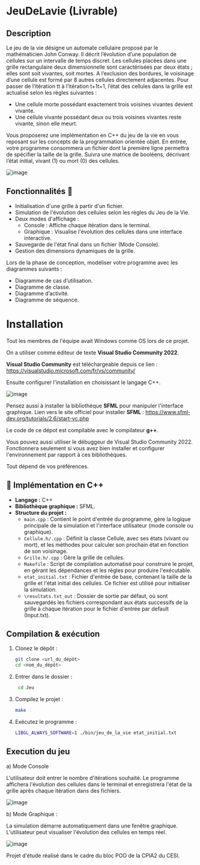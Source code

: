 # JeuDeLavie (Livrable)

## Description  

Le jeu de la vie désigne un automate cellulaire proposé par le mathématicien John Conway. 
Il décrit l’évolution d’une population de cellules sur un intervalle de temps discret. 
Les cellules placées dans une grille rectangulaire deux dimensionnelle sont caractérisées par deux états ; elles sont soit vivantes, soit mortes. 
A l’exclusion des bordures, le voisinage d’une cellule est formé par 8 autres cellules directement adjacentes. 
Pour passer de l’itération tt à l’itération t+1t+1, l’état des cellules dans la grille est actualisé selon les règles suivantes :

- Une cellule morte possédant exactement trois voisines vivantes devient vivante.
- Une cellule vivante possédant deux ou trois voisines vivantes reste vivante, sinon elle meurt.

Vous proposerez une implémentation en C++ du jeu de la vie en vous reposant sur les concepts de la programmation orientée objet. 
En entrée, votre programme consommera un fichier dont la première ligne permettra de spécifier la taille de la grille. 
Suivra une matrice de booléens, décrivant l’état initial, vivant (1) ou mort (0) des cellules.

![image](https://github.com/user-attachments/assets/6fc017e2-018a-4105-9f6a-d13143e5c615)



## Fonctionnalités 🔧
- Initialisation d'une grille à partir d'un fichier.
- Simulation de l'évolution des cellules selon les règles du Jeu de la Vie.
- Deux modes d'affichage :
  - Console : Affiche chaque itération dans le terminal.
  - Graphique : Visualise l'évolution des cellules dans une interface interactive.
- Sauvegarde de l'état final dans un fichier (Mode Console).
- Gestion des dimensions dynamiques de la grille.

Lors de la phase de conception, modéliser votre programme avec les diagrammes suivants :
- Diagramme de cas d’utilisation.
- Diagramme de classe.
- Diagramme d’activité.
- Diagramme de séquence.



# Installation 
Tout les membres de l'équipe avait Windows comme OS lors de ce projet.

On a utiliser comme éditeur de texte **Visual Studio Community 2022**.

**Visual Studio Community** est téléchargeable depuis ce lien :
https://visualstudio.microsoft.com/fr/vs/community/

Ensuite configurer l'installation en choisissant le langage C++.

![image](https://github.com/user-attachments/assets/0c367d34-54b3-4190-96bb-8422cfdba90c)


Pensez aussi à installer la bibliothèque **SFML** pour manipuler l'interface graphique.
Lien vers le site officiel pour installer **SFML** :
https://www.sfml-dev.org/tutorials/2.6/start-vc.php

Le code de ce dépot est compilable avec le compilateur **g++**.

Vous pouvez aussi utiliser le débuggeur de Visual Studio Community 2022.
Fonctionnera seulement si vous avez bien installer et configurer l'environnement par rapport à ces bibliothèques.

Tout dépend de vos préférences.

## 🔧 **Implémentation en C++**
- **Langage :** C++  
- **Bibliothèque graphique :** SFML.  
- **Structure du projet :**  
   - `main.cpp` : Contient le point d'entrée du programme, gère la logique principale de la simulation et l'interface utilisateur (mode console ou graphique).  
   - `Cellule.h/.cpp` : Définit la classe Cellule, avec ses états (vivant ou mort), et les méthodes pour calculer son prochain état en fonction de son voisinage.  
   - `Grille.h/.cpp` : Gère la grille de cellules.  
   - `Makefile` : Script de compilation automatisé pour construire le projet, en gérant les dépendances et les règles pour produire l'exécutable.  
   - `etat_initial.txt` : Fichier d'entrée de base, contenant la taille de la grille et l'état initial des cellules. Ce fichier est utilisé pour initialiser la simulation.  
   - `\resultats.txt_out` : Dossier de sortie par défaut, où sont sauvegardés les fichiers correspondant aux états successifs de la grille à chaque itération pour le fichier d'entrée par default (Input.txt).



## Compilation & exécution
1. Clonez le dépôt :
   ```sh
   git clone <url_du_dépôt>
   cd <nom_du_dépôt>
   ```


2. Entrer dans le dossier :
   ```sh
    cd Jeu
   ```

3. Compilez le projet :
   ```sh
   make
   ```

4. Exécutez le programme :
   ```sh
   LIBGL_ALWAYS_SOFTWARE=1 ./bin/jeu_de_la_vie etat_initial.txt
   ```

## Execution du jeu 

a) Mode Console 

L'utilisateur doit entrer le nombre d'itérations souhaité.
Le programme affichera l'évolution des cellules dans le terminal et enregistrera l'état de la grille après chaque itération dans des fichiers.


![image](https://github.com/user-attachments/assets/f9333f54-628e-4bfa-a170-963c0ca25b79)




b) Mode Graphique :

La simulation démarre automatiquement dans une fenêtre graphique.
L'utilisateur peut visualiser l'évolution des cellules en temps réel.



![image](https://github.com/user-attachments/assets/d2339f30-ac1b-47c7-aa77-45a083f96a57)
  

Projet d'étude réalisé dans le cadre du bloc POO de la CPIA2 du CESI.
